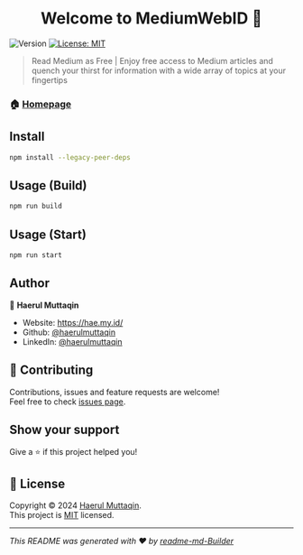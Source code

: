 <h1 align="center">Welcome to MediumWebID 📖</h1>
<p>
  <img alt="Version" src="https://img.shields.io/badge/version-0.0.1-blue.svg?cacheSeconds=2592000" />
  <a href="https://github.com/haerulmuttaqin/medium-web-id?tab=MIT-1-ov-file#readme" target="_blank">
    <img alt="License: MIT" src="https://img.shields.io/badge/License-MIT-yellow.svg" />
  </a>
</p>

> Read Medium as Free | Enjoy free access to Medium articles and quench your thirst for information with a wide array of topics at your fingertips

### 🏠 [Homepage](https://medium.web.id/)

## Install

```sh
npm install --legacy-peer-deps
```

## Usage (Build)

```sh
npm run build
```

## Usage (Start)

```sh
npm run start
```

## Author

👤 **Haerul Muttaqin**

* Website: https://hae.my.id/
* Github: [@haerulmuttaqin](https://github.com/haerulmuttaqin)
* LinkedIn: [@haerulmuttaqin](https://linkedin.com/in/haerulmuttaqin)

## 🤝 Contributing

Contributions, issues and feature requests are welcome!<br />Feel free to check [issues page](https://github.com/haerulmuttaqin/medium-web-id/issues). 

## Show your support

Give a ⭐️ if this project helped you!

## 📝 License

Copyright © 2024 [Haerul Muttaqin](https://github.com/haerulmuttaqin).<br />
This project is [MIT](https://github.com/haerulmuttaqin/medium-web-id?tab=MIT-1-ov-file#readme) licensed.

***
_This README was generated with ❤️ by [readme-md-Builder](https://github.com/kefranabg/readme-md-Builder)_
